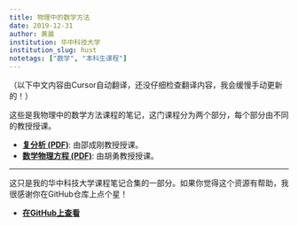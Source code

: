 ```yaml
---
title: 物理中的数学方法
date: 2019-12-31
author: 黄晨
institution: 华中科技大学
institution_slug: hust
notetags: ["数学", "本科生课程"]
---
```


（以下中文内容由Cursor自动翻译，还没仔细检查翻译内容，我会缓慢手动更新的！）

这些是我物理中的数学方法课程的笔记，这门课程分为两个部分，每个部分由不同的教授授课。

- [**复分析 (PDF)**](/notes/mathematical-methods-in-physics/pdf/review-complex-analysis.pdf): 由邵成刚教授授课。
- [**数学物理方程 (PDF)**](/notes/mathematical-methods-in-physics/pdf/equations-of-mathematical-physics.pdf): 由胡勇教授授课。

---

这只是我的华中科技大学课程笔记合集的一部分。如果你觉得这个资源有帮助，我很感谢你在GitHub仓库上点个星！

- [**在GitHub上查看**](https://github.com/chenx820/HUST-course-notes)
